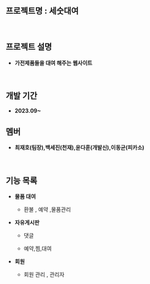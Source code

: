 ## 프로젝트명 : 세숫대여

<br>

## 프로젝트 설명 
- **가전제품들을 대여 해주는 웹사이트**

<br>

## 개발 기간 
- **2023.09~**
 

## 멤버 

- **최재호(팀장),백세진(천재),윤다훈(개발신),이동균(피카소)** 

<br>

##  기능 목록 

- **물품 대여**
   - 환불 , 예약 ,물품관리
  
-  **자유게시판**
   - 댓글 

   - 예약,찜,대여

- **회원**
    
   - 회원 관리 , 관리자  
  

